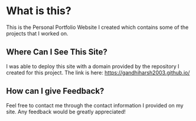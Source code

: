 # What is this?
This is the Personal Portfolio Website I created which contains some of the projects that I worked on.

## Where Can I See This Site?
I was able to deploy this site with a domain provided by the repository I created for this project. The link is here: https://gandhiharsh2003.github.io/  

## How can I give Feedback? 
Feel free to contact me through the contact information I provided on my site. Any feedback would be greatly appreciated! 
